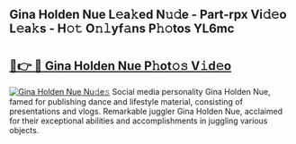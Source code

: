 ## Gina Holden Nue L𝚎a𝚔ed N𝚞𝚍e - Part-rpx Vi𝚍𝚎o L𝚎a𝚔s - H𝚘𝚝 O𝚗𝚕yf𝚊ns P𝚑𝚘tos YL6mc

# <h2><a href="http://kfeem1.oniu.top/?m=Gina+Holden+Nue">🔗👉 🔴 Gina Holden Nue P𝚑ot𝚘𝚜 V𝚒d𝚎o</a></h2>

[![Gina Holden Nue Nu𝚍e𝚜](https://i.imgur.com/0qMVB7G.gif)](http://kfeem1.oniu.top/?m=Gina+Holden+Nue)
Social media personality Gina Holden Nue, famed for publishing dance and lifestyle material, consisting of presentations and vlogs. Remarkable juggler Gina Holden Nue, acclaimed for their exceptional abilities and accomplishments in juggling various objects.  
